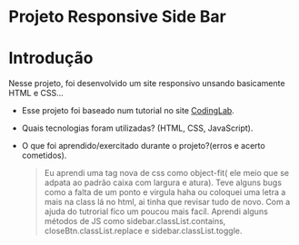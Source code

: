  # Projeto Responsive Side Bar

 # Introdução

 Nesse projeto, foi desenvolvido um site responsivo unsando basicamente HTML e CSS...
  
  * Esse projeto foi baseado num tutorial no site [CodingLab](https://www.codinglabweb.com/2021/04/responsive-side-navigation-bar-in-html.html).
  * Quais tecnologias foram utilizadas?
    (HTML, CSS, JavaScript).
  * O que foi aprendido/exercitado durante o projeto?(erros e acerto cometidos).
  
    >Eu aprendi uma tag nova de css como object-fit( ele meio que se adpata ao padrão caixa com largura e atura). Teve alguns bugs como a falta de um ponto e virgula haha ou coloquei uma letra a mais na class lá no html, ai tinha que revisar tudo de novo. Com a ajuda do tutrorial fico um poucou mais facíl. Aprendi alguns métodos de JS como sidebar.classList.contains, closeBtn.classList.replace e sidebar.classList.toggle.
  
 
